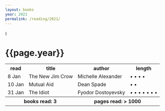 ```yaml
---
layout: books 
year: 2021
permalink: /reading/2021/
---
```


<div class="content">
  <div class="log-header">
  <a class="log-nav" href="/reading/2020" title="Previous Log">&lsaquo;</a>                 
  <h1 class="log-title">{{page.year}}</h1>
  <p class="log-nav"> </p> 
  </div>
  <table class="books-read">
  <tr>
    <th>read</th>
    <th>title</th>
    <th>author</th>
    <th>length</th>
  </tr>
  <tr>
    <td>8 Jan</td>
    <td>The New Jim Crow</td>
    <td>Michelle Alexander</td>
    <td> &bull; &bull; &bull; &bull;  </td>
  </tr>
  <tr>
    <td>10 Jan</td>
    <td>Mutual Aid</td>
    <td>Dean Spade</td>
    <td> &bull; &bull;  </td>
  </tr>
  <tr>
    <td>31 Jan</td>
    <td>The Idiot</td>
    <td>Fyodor Dostoyevsky</td>
    <td> &bull; &bull; &bull; &bull; &bull; &bull; &bull;  </td>
  </tr>
<tr id="summary">
<th colspan="2">books read: 
3
</th>
<th colspan="2">pages read: &gt;
1000
</th>
  </tr>
</table>
  </div>
